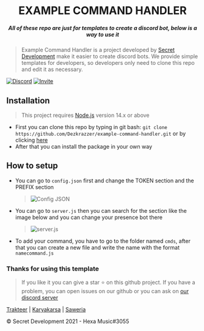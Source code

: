 <h1 align="center">EXAMPLE COMMAND HANDLER</h1>
<h5 align="center">All of these repo are just for templates to create a discord bot, below is a way to use it</h5>

> Example Command Handler is a project developed by [Secret Development](https://www.secretdev.tech) make it easier to create discord bots. We provide simple templates for developers, so developers only need to clone this repo and edit it as necessary.
>
<p> 
<a href="https://dsc.gg/secretdev" target="_blank"><img alt="Discord" src="https://img.shields.io/discord/733684454027034685?color=%237289da&label=Discord&logo=Discord&logoColor=%23FFFFFF" /></a>
<a href="https://discord.com/oauth2/authorize?client_id=742740692773896225&permissions=8&scope=bot" target="_blank"><img alt="Invite" src="https://img.shields.io/static/v1?label=%7F&message=Javascript&logo=javascript&color=7289da&logoColor=ffffff" /></a>
</p>

<h2>Installation</h2>

> This project requires [Node.js](https://nodejs.org/en/) version 14.x or above

- First you can clone this repo by typing in git bash: 
```git clone https://github.com/Dezkrazzer/example-command-handler.git``` or by clicking [here](https://github.com/Dezkrazzer/example-command-handler/generate)
- After that you can install the package
in your own way

<h2>How to setup</h2>

- You can go to `config.json` first and change the TOKEN section and the PREFIX section
  > ![Config JSON](https://media.discordapp.net/attachments/778575261704781844/852405386195632128/unknown.png?width=142&height=52) 

- You can go to `server.js` then you can search for the section like the image below and you can change your presence bot there
  > ![server.js](https://media.discordapp.net/attachments/778575261704781844/852406039622320138/unknown.png?width=492&height=52)

- To add your command, you have to go to the folder named `cmds`, after that you can create a new file and write the name with the format `namecommand.js`


<h3>Thanks for using this template</h3>

> If you like it you can give a star ⭐ on this github project. If you have a problem, you can open issues on our github or you can ask on [our discord server](https://discord.gg/XAN2AJr)

<p><a href="https://trakteer.id/dezkrazzer"/>Trakteer</a> | <a href="https://karyakarsa.com/secretdevelopment"/>Karyakarsa</a> | <a href="https://saweria.co/Dezkrazzer"/>Saweria</a></p>

<h10>© Secret Development 2021 - Hexa Music#3055</h10>
